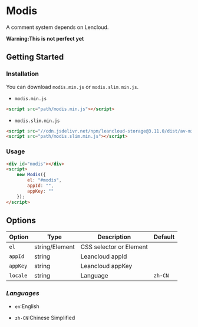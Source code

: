 # Modis

A comment system depends on Lencloud.

**Warning:This is not perfect yet**

##  Getting Started

### Installation

You can download `modis.min.js` or `modis.slim.min.js`.

* `modis.min.js`

```html
<script src="path/modis.min.js"></script>
```

* `modis.slim.min.js`

```html
<script src="//cdn.jsdelivr.net/npm/leancloud-storage@3.11.0/dist/av-min.js"></script>
<script src="path/modis.slim.min.js"></script>
```

### Usage

```html
<div id="modis"></div>
<script>
    new Modis({
        el: "#modis",
        appId: "",
        appKey: ""
    });
</script>
```

## Options

| Option   | Type           | Description             | Default |
| -------- | -------------- | ----------------------- | ------- |
| `el`     | string/Element | CSS selector or Element |         |
| `appId`  | string         | Leancloud appId         |         |
| `appKey` | string         | Leancloud appKey        |         |
| `locale` | string         | Language                | `zh-CN` |

### *Languages*

* `en`:English

* `zh-CN`:Chinese Simplified